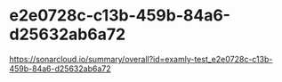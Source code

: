 # e2e0728c-c13b-459b-84a6-d25632ab6a72
https://sonarcloud.io/summary/overall?id=examly-test_e2e0728c-c13b-459b-84a6-d25632ab6a72
